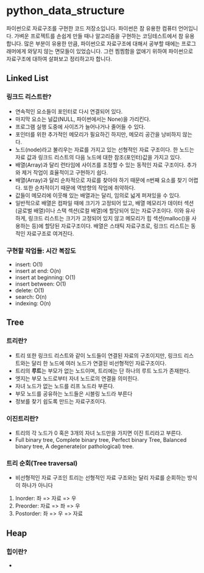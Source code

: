 # python_data_structure
파이썬으로 자료구조를 구현한 코드 저장소입니다. 파이썬은 참 유용한 컴퓨터 언어입니다. 가벼운 프로젝트를 손쉽게 만들 때나 알고리즘을 구현하는 코딩테스트에서 참 유용합니다. 많은 부분이 유용한 만큼, 파이썬으로 자료구조에 대해서 공부할 때에는 프로그래머에게 와닿지 않는 면모들이 있었습니다. 그런 찜찜함을 없애기 위하여 파이썬으로 자료구조에 대하여 살펴보고 정리하고자 합니다.

## Linked List
### 링크드 리스트란?
* 연속적인 요소들이 포인터로 다시 연결되어 있다. 
* 마지막 요소는 널값(NULL, 파이썬에서는 None)을 가리킨다. 
* 프로그램 실행 도중에 사이즈가 늘어나거나 줄어들 수 있다.
* 포인터를 위한 추가적인 메모리가 필요하긴 하지만, 메모리 공간을 낭비하지 않는다. 
* 노드(node)라고 불리우는 자료를 가지고 있는 선형적인 자료 구조이다. 한 노드는 자료 값과 링크드 리스트의 다음 노드에 대한 참조(포인터)값을 가지고 있다. 
* 배열(Array)과 달리 런타임에 사이즈를 조정할 수 있는 동적인 자료 구조이다. 추가와 제거 작업이 효율적이고 구현하기 쉽다. 
* 배열(Array)과 달리 순차적으로 자료를 찾아야 하기 때문에 n번째 요소를 찾기 어렵다. 또한 순차적이기 때문에 역방향의 작업에 취약하다. 
* 값들이 메모리에 이웃해 있는 배열과는 달리, 임의로 넓게 퍼져있을 수 있다. 
* 일반적으로 배열은 컴파일 때에 크기가 고정되어 있고, 배열 메모리가 데이터 섹션(글로벌 배열)이나 스택 섹션(로컬 배열)에 할당되어 있는 자료구조이다. 이와 유사하게, 링크드 리스트는 크기가 고정되어 있지 않고 메모리가 힙 섹션(malloc()을 사용하는 등)에 할당된 자료구조이다. 배열은 스태틱 자료구조로, 링크드 리스트는 동적인 자료구조로 여겨진다.

### 구현할 작업들: 시간 복잡도
* insert: O(1)
* insert at end: O(n)
* insert at beginning: O(1)
* insert between: O(1)
* delete: O(1)
* search: O(n)
* indexing: O(n)

## Tree
### 트리란?
* 트리 또한 링크드 리스트와 같이 노드들이 연결된 자료의 구조이지만, 링크드 리스트와는 달리 한 노드에 여러 노드가 연결된 비선형적인 자료구조이다. 
* 트리의 **루트**는 부모가 없는 노드이며, 트리에는 단 하나의 루트 노드가 존재한다. 
* 엣지는 부모 노드로부터 자녀 노드로의 연결을 의미힌다.
* 자녀 노드가 없는 노드를 리프 노드라 부른다.
* 부모 노드를 공유하는 노드들은 시블링 노드라 부른다
* 정보를 찾기 쉽도록 만드는 자료구조이다.

### 이진트리란? 
* 트리의 각 노드가 0 혹은 3개의 자녀 노드만을 가지면 이진 트리라고 부른다.
* Full binary tree, Complete binary tree, Perfect binary Tree, Balanced binary tree, A degenerate(or pathological) tree.

### 트리 순회(Tree traversal)
* 비선형적인 자료 구조인 트리는 선형적인 자료 구조와는 달리 자료를 순회하는 방식이 하나가 아니다
1. Inorder: 좌 => 자료 => 우 
2. Preorder: 자료 => 좌 => 우
3. Postorder: 좌 => 우 => 자료

## Heap
### 힙이란?
* 
